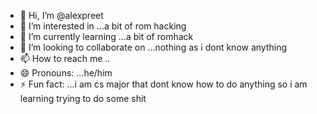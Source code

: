 - 👋 Hi, I’m @alexpreet
- 👀 I’m interested in ...a bit of rom hacking 
- 🌱 I’m currently learning ...a bit of romhack 
- 💞️ I’m looking to collaborate on ...nothing as i dont know anything 
- 📫 How to reach me ..
- 😄 Pronouns: ...he/him
- ⚡ Fun fact: ...i am cs major that dont know how to do anything 
so i am learning trying to do some shit 

<!---
alexpreet/alexpreet is a ✨ special ✨ repository because its `README.md` (this file) appears on your GitHub profile.
You can click the Preview link to take a look at your changes.
--->
